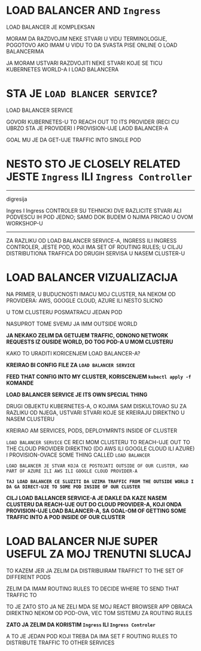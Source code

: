 # LOAD BALANCER AND `Ingress`

LOAD BALANCER JE KOMPLEKSAN

MORAM DA RAZDVOJIM NEKE STVARI U VIDU TERMINOLOGIJE, POGOTOVO AKO IMAM U VIDU TO DA SVASTA PISE ONLINE O LOAD BALANCERIMA

JA MORAM USTVARI RAZDVOJITI NEKE STVARI KOJE SE TICU KUBERNETES WORLD-A I LOAD BALANCERA

# STA JE `LOAD BLANCER SERVICE`?

LOAD BALANCER SERVICE

GOVORI KUBERNETES-U TO REACH OUT TO ITS PROVIDER (RECI CU UBRZO STA JE PROVIDER) I PROVISION-UJE LAOD BALANCER-A

GOAL MU JE DA GET-UJE TRAFFIC INTO SINGLE POD

# NESTO STO JE CLOSELY RELATED JESTE `Ingress` ILI `Ingress Controller`

***

digresija

Ingres I Ingress CONTROLER SU TEHNICKI DVE RAZLICITE STVARI ALI PODVESCU IH POD JEDNO; SAMO DOK BUDEM O NJIMA PRICAO U OVOM WORKSHOP-U

***

ZA RAZLIKU OD LOAD BALANCER SERVICE-A, INGRESS ILI INGRESS CONTROLER, JESTE POD, KOJI IMA SET OF ROUTING RULES; U CILJU DISTRIBUTIONA TRAFFICA DO DRUGIH SERVISA U NASEM CLUSTER-U

# LOAD BALANCER VIZUALIZACIJA

NA PRIMER, U BUDUCNOSTI IMACU MOJ CLUSTER, NA NEKOM OD PROVIDERA: AWS, GOOGLE CLOUD, AZURE ILI NESTO SLICNO

U TOM CLUSTERU POSMATRACU JEDAN POD

NASUPROT TOME SVEMU JA IMM OUTSIDE WORLD

**JA NEKAKO ZELIM DA GETUJEM TRAFFIC, ODNONO NETWORK REQUESTS IZ OUSIDE WORLD, DO TOG POD-A U MOM CLUSTERU**

KAKO TO URADITI KORICENJEM LOAD BALANCER-A?

**KREIRAO BI CONFIG FILE ZA `LOAD BALANCER SERVICE`** 

**FEED THAT CONFIG INTO MY CLUSTER, KORISCENJEM `kubectl apply -f` KOMANDE**

**LOAD BALANCER SERVICE JE ITS OWN SPECIAL THING**

DRUGI OBJEKTU KUBERNETES-A, O KOJIMA SAM DISKULTOVAO SU ZA RAZLIKU OD NJEGA, USTVARI STVARI KOJE SE KREIRAJU DIREKTNO U NASEM CLUSTERU

KREIRAO AM SERVICES, PODS, DEPLOYMRNTS INSIDE OF CLUSTER

`LOAD BALANCER SERVICE` CE RECI MOM CLUSTERU TO REACH-UJE OUT TO THE CLOUD PROVIDER DIREKTNO (DO AWS ILI GOOGLE CLOUD ILI AZURE) I PROVISION-OVACE SOME THING CALLED `LOAD BALANCER`

`LOAD BALANCER JE STVAR KOJA CE POSTOJATI OUTSIDE OF OUR CLUSTER, KAO PART OF AZURE ILI AWS ILI GOOGLE CLOUD PROVIDER-A`

**`TAJ LOAD BALANCER CE SLUZITI DA UZIMA TRAFFIC FROM THE OUTSIDE WORLD I DA GA DIRECT-UJE TO SOME POD INSIDE OF OUR CLUSTER`**

**CILJ LOAD BALLANCER SERVICE-A JE DAKLE DA KAZE NASEM CLUSTERU DA REACH-UJE OUT DO CLOUD PROVIDER-A, KOJI ONDA PROVISION-UJE LOAD BALANCER-A, SA GOAL-OM OF GETTING SOME TRAFFIC INTO A POD INSIDE OF OUR CLUSTER**

# LOAD BALANCER NIJE SUPER USEFUL ZA MOJ TRENUTNI SLUCAJ

TO KAZEM JER JA ZELIM DA DISTRIBUIRAM TRAFFICT TO THE SET OF DIFFERENT PODS

ZELIM DA IMAM ROUTING RULES TO DECIDE WHERE TO SEND THAT TRAFFIC TO

TO JE ZATO STO JA NE ZELI MDA SE MOJ REACT BROWSER APP OBRACA DIREKTNO NEKOM OD POD-OVA, VEC TOM SISTEMU ZA ROUTING RULES

**ZATO JA ZELIM DA KORISTIM `Ingress` ILI `Ingress Controler`**

A TO JE JEDAN POD KOJI TREBA DA IMA SET F ROUTING RULES TO DISTRIBUTE TRAFFIC TO OTHER SERVICES
